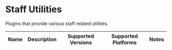 # Staff Utilities

Plugins that provide various staff related utilities.

| Name | Description | Supported Versions | Supported Platforms | Notes |
| ---- | ----------- | ------------------ | ------------------- | ----- |
